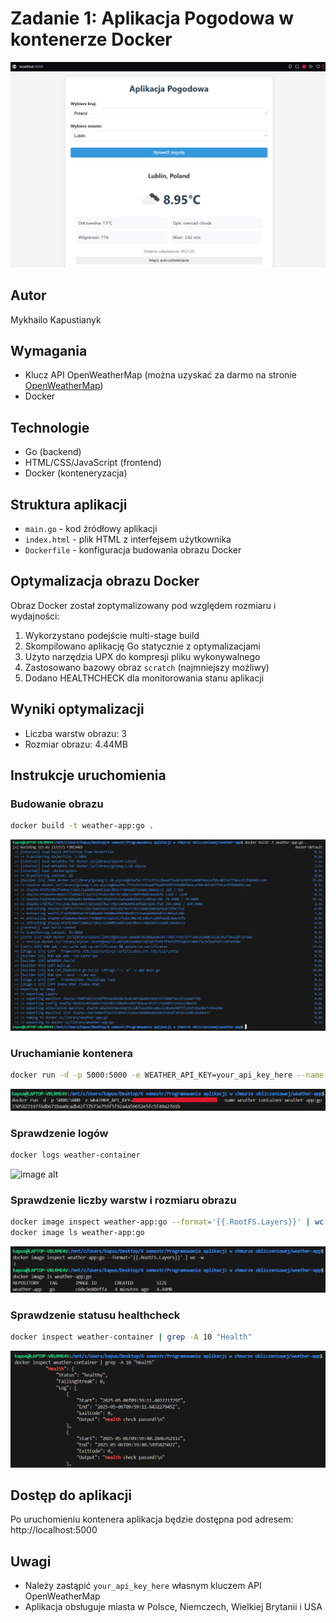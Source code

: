 # Zadanie 1: Aplikacja Pogodowa w kontenerze Docker

![image alt](https://github.com/r1ckshot/WeatherApp/blob/3ae0c038be9983b3bd4b19c3b24619f2b179976b/Poprawno%C5%9B%C4%87%20dzia%C5%82ania.png)

## Autor
Mykhailo Kapustianyk

## Wymagania
- Klucz API OpenWeatherMap (można uzyskać za darmo na stronie [OpenWeatherMap](https://openweathermap.org/api))
- Docker

## Technologie
- Go (backend)
- HTML/CSS/JavaScript (frontend)
- Docker (konteneryzacja)

## Struktura aplikacji
- `main.go` - kod źródłowy aplikacji
- `index.html` - plik HTML z interfejsem użytkownika
- `Dockerfile` - konfiguracja budowania obrazu Docker

## Optymalizacja obrazu Docker
Obraz Docker został zoptymalizowany pod względem rozmiaru i wydajności:
1. Wykorzystano podejście multi-stage build
2. Skompilowano aplikację Go statycznie z optymalizacjami
3. Użyto narzędzia UPX do kompresji pliku wykonywalnego
4. Zastosowano bazowy obraz `scratch` (najmniejszy możliwy)
5. Dodano HEALTHCHECK dla monitorowania stanu aplikacji

## Wyniki optymalizacji
- Liczba warstw obrazu: 3
- Rozmiar obrazu: 4.44MB

## Instrukcje uruchomienia

### Budowanie obrazu
```bash
docker build -t weather-app:go .
```
![image alt](https://github.com/r1ckshot/WeatherApp/blob/8785ce164defdb9c915c5c0d754aadc29eb4e064/Screens/Budowanie%20obrazu.png)

### Uruchamianie kontenera
```bash
docker run -d -p 5000:5000 -e WEATHER_API_KEY=your_api_key_here --name weather-container weather-app:go
```
![image alt](https://github.com/r1ckshot/WeatherApp/blob/8785ce164defdb9c915c5c0d754aadc29eb4e064/Screens/Uruchamianie%20kontenera.png)

### Sprawdzenie logów
```bash
docker logs weather-container
```
![image alt](https://github.com/r1ckshot/WeatherApp/blob/8785ce164defdb9c915c5c0d754aadc29eb4e064/Screens/Sprawdzenie%20log%C3%B3w.png)

### Sprawdzenie liczby warstw i rozmiaru obrazu
```bash
docker image inspect weather-app:go --format='{{.RootFS.Layers}}' | wc -w
docker image ls weather-app:go
```
![image alt](https://github.com/r1ckshot/WeatherApp/blob/8785ce164defdb9c915c5c0d754aadc29eb4e064/Screens/Sprawdzenie%20liczby%20warstw%20i%20rozmiaru%20obrazu.png)

### Sprawdzenie statusu healthcheck
```bash
docker inspect weather-container | grep -A 10 "Health"
```
![image alt](https://github.com/r1ckshot/WeatherApp/blob/8785ce164defdb9c915c5c0d754aadc29eb4e064/Screens/Sprawdzenie%20statusu%20healthcheck.png)

## Dostęp do aplikacji
Po uruchomieniu kontenera aplikacja będzie dostępna pod adresem: http://localhost:5000

## Uwagi
- Należy zastąpić `your_api_key_here` własnym kluczem API OpenWeatherMap
- Aplikacja obsługuje miasta w Polsce, Niemczech, Wielkiej Brytanii i USA
